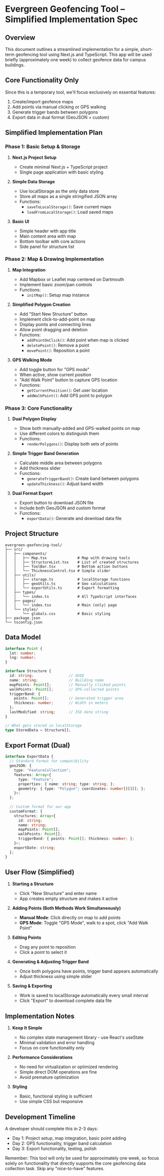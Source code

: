 # Evergreen Geofencing Tool – Simplified Implementation Spec

## Overview

This document outlines a streamlined implementation for a simple, short-term geofencing tool using Next.js and TypeScript. This app will be used briefly (approximately one week) to collect geofence data for campus buildings.

## Core Functionality Only

Since this is a temporary tool, we'll focus exclusively on essential features:

1. Create/import geofence maps
2. Add points via manual clicking or GPS walking
3. Generate trigger bands between polygons
4. Export data in dual format (GeoJSON + custom)

## Simplified Implementation Plan

### Phase 1: Basic Setup & Storage

1. **Next.js Project Setup**
   - Create minimal Next.js + TypeScript project
   - Single page application with basic styling

2. **Simple Data Storage**
   - Use localStorage as the only data store
   - Store all maps as a single stringified JSON array
   - Functions:
     - `saveToLocalStorage()`: Save current maps
     - `loadFromLocalStorage()`: Load saved maps

3. **Basic UI**
   - Simple header with app title
   - Main content area with map
   - Bottom toolbar with core actions
   - Side panel for structure list

### Phase 2: Map & Drawing Implementation

1. **Map Integration**
   - Add Mapbox or Leaflet map centered on Dartmouth
   - Implement basic zoom/pan controls
   - Functions:
     - `initMap()`: Setup map instance

2. **Simplified Polygon Creation**
   - Add "Start New Structure" button
   - Implement click-to-add-point on map
   - Display points and connecting lines
   - Allow point dragging and deletion
   - Functions:
     - `addPointOnClick()`: Add point when map is clicked
     - `deletePoint()`: Remove a point
     - `movePoint()`: Reposition a point

3. **GPS Walking Mode**
   - Add toggle button for "GPS mode"
   - When active, show current position
   - "Add Walk Point" button to capture GPS location
   - Functions:
     - `getCurrentPosition()`: Get user location
     - `addWalkPoint()`: Add GPS point to polygon

### Phase 3: Core Functionality

1. **Dual Polygon Display**
   - Show both manually-added and GPS-walked points on map
   - Use different colors to distinguish them
   - Functions:
     - `renderPolygons()`: Display both sets of points

2. **Simple Trigger Band Generation**
   - Calculate middle area between polygons
   - Add thickness slider
   - Functions:
     - `generateTriggerBand()`: Create band between polygons
     - `updateThickness()`: Adjust band width

3. **Dual Format Export**
   - Export button to download JSON file
   - Include both GeoJSON and custom format
   - Functions:
     - `exportData()`: Generate and download data file

## Project Structure

```
evergreen-geofencing-tool/
├── src/
│   ├── components/
│   │   ├── Map.tsx              # Map with drawing tools
│   │   ├── StructureList.tsx    # List of created structures
│   │   ├── ToolBar.tsx          # Bottom action buttons
│   │   └── ThicknessControl.tsx # Simple slider
│   ├── utils/
│   │   ├── storage.ts           # localStorage functions
│   │   ├── geoUtils.ts          # Geo calculations
│   │   └── exportUtils.ts       # Export formatting
│   ├── types/
│   │   └── index.ts             # All TypeScript interfaces
│   ├── pages/
│   │   └── index.tsx            # Main (only) page
│   └── styles/
│       └── globals.css          # Basic styling
├── package.json
└── tsconfig.json
```

## Data Model

```typescript
interface Point {
  lat: number;
  lng: number;
}

interface Structure {
  id: string;                // UUID
  name: string;              // Building name
  mapPoints: Point[];        // Manually clicked points
  walkPoints: Point[];       // GPS-collected points
  triggerBand: {
    points: Point[];         // Generated trigger area
    thickness: number;       // Width in meters
  };
  lastModified: string;      // ISO date string
}

// What gets stored in localStorage
type StoredData = Structure[];
```

## Export Format (Dual)

```typescript
interface ExportData {
  // Standard format for compatibility
  geoJSON: {
    type: "FeatureCollection";
    features: Array<{
      type: "Feature";
      properties: { name: string; type: string; };
      geometry: { type: "Polygon"; coordinates: number[][][]; };
    }>;
  };
  
  // Custom format for our app
  customFormat: {
    structures: Array<{
      id: string;
      name: string;
      mapPoints: Point[];
      walkPoints: Point[];
      triggerBand: { points: Point[]; thickness: number; };
    }>;
    exportDate: string;
  };
}
```

## User Flow (Simplified)

1. **Starting a Structure**
   - Click "New Structure" and enter name
   - App creates empty structure and makes it active

2. **Adding Points (Both Methods Work Simultaneously)**
   - **Manual Mode**: Click directly on map to add points
   - **GPS Mode**: Toggle "GPS Mode", walk to a spot, click "Add Walk Point"

3. **Editing Points**
   - Drag any point to reposition
   - Click a point to select it

4. **Generating & Adjusting Trigger Band**
   - Once both polygons have points, trigger band appears automatically
   - Adjust thickness using simple slider

5. **Saving & Exporting**
   - Work is saved to localStorage automatically every small interval
   - Click "Export" to download complete data file

## Implementation Notes

1. **Keep It Simple**
   - No complex state management library - use React's useState
   - Minimal validation and error handling
   - Focus on core functionality only

2. **Performance Considerations**
   - No need for virtualization or optimized rendering
   - Simple direct DOM operations are fine
   - Avoid premature optimization

3. **Styling**
   - Basic, functional styling is sufficient
   - Use simple CSS but responsive

## Development Timeline

A developer should complete this in 2-3 days:
- Day 1: Project setup, map integration, basic point adding
- Day 2: GPS functionality, trigger band calculation
- Day 3: Export functionality, testing, polish

Remember: This tool will only be used for approximately one week, so focus solely on functionality that directly supports the core geofencing data collection task. Skip any "nice-to-have" features.